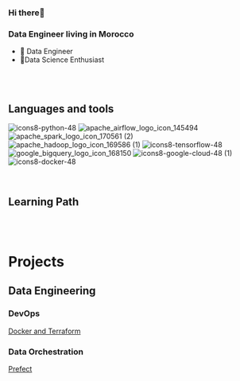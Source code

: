 ### Hi there👋

### Data Engineer living in Morocco

- 🔭 Data Engineer
- 🏃Data Science  Enthusiast

<br>
<br>

## Languages and tools


![icons8-python-48](https://user-images.githubusercontent.com/58523013/221417280-751e24db-4426-47ca-90a4-ac894b17f26a.png) ![apache_airflow_logo_icon_145494](https://user-images.githubusercontent.com/58523013/221417817-bb34dd0d-3c17-4382-8ec7-f9ddbe2ad962.png) ![apache_spark_logo_icon_170561 (2)](https://user-images.githubusercontent.com/58523013/221417961-5adaaa0f-40f6-4ece-b305-ba6e67908716.png) ![apache_hadoop_logo_icon_169586 (1)](https://user-images.githubusercontent.com/58523013/221418039-1604ce94-51a8-4003-8d94-ad0430b264cc.png) ![icons8-tensorflow-48](https://user-images.githubusercontent.com/58523013/221426120-cd2c9834-f2ee-4ad0-8b3a-abb17cdb3d17.png) ![google_bigquery_logo_icon_168150](https://user-images.githubusercontent.com/58523013/221426240-0a5f970c-3dbc-482a-a90c-391c2b3555f1.png) ![icons8-google-cloud-48 (1)](https://user-images.githubusercontent.com/58523013/221426431-9836dc32-8faa-4a68-b287-03b3ef81c679.png) ![icons8-docker-48](https://user-images.githubusercontent.com/58523013/221428281-7a82f378-8c91-4d85-b505-5092ae3d021a.png)


<br>

## Learning Path
<br>
<br>

# Projects
## Data Engineering
### DevOps
<a href="https://github.com/abdennour98/DevOps"> Docker and Terraform</a>
### Data Orchestration
<a href="https://github.com/abdennour98/Prefect"> Prefect</a>











